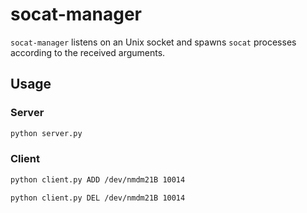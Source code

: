# socat-manager

`socat-manager` listens on an Unix socket and spawns `socat` processes according to the received arguments.

## Usage

### Server

```sh
python server.py
```

### Client

```sh
python client.py ADD /dev/nmdm21B 10014
```

```
python client.py DEL /dev/nmdm21B 10014
```
